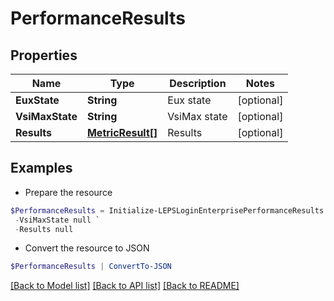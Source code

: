 # PerformanceResults
## Properties

Name | Type | Description | Notes
------------ | ------------- | ------------- | -------------
**EuxState** | **String** | Eux state | [optional] 
**VsiMaxState** | **String** | VsiMax state | [optional] 
**Results** | [**MetricResult[]**](MetricResult.md) | Results | [optional] 

## Examples

- Prepare the resource
```powershell
$PerformanceResults = Initialize-LEPSLoginEnterprisePerformanceResults  -EuxState null `
 -VsiMaxState null `
 -Results null
```

- Convert the resource to JSON
```powershell
$PerformanceResults | ConvertTo-JSON
```

[[Back to Model list]](../README.md#documentation-for-models) [[Back to API list]](../README.md#documentation-for-api-endpoints) [[Back to README]](../README.md)

